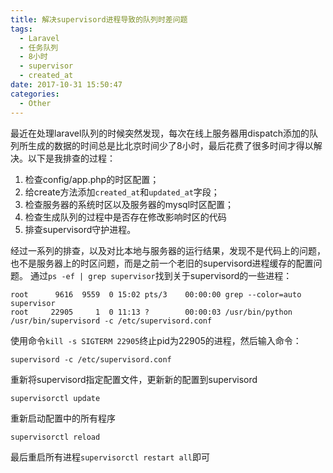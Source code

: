 ```yaml
---
title: 解决supervisord进程导致的队列时差问题
tags: 
  - Laravel
  - 任务队列
  - 8小时
  - supervisor
  - created_at
date: 2017-10-31 15:50:47
categories: 
  - Other
---
```



最近在处理laravel队列的时候突然发现，每次在线上服务器用dispatch添加的队列所生成的数据的时间总是比北京时间少了8小时，最后花费了很多时间才得以解决。以下是我排查的过程：

1. 检查config/app.php的时区配置；
2. 给create方法添加`created_at`和`updated_at`字段；
3. 检查服务器的系统时区以及服务器的mysql时区配置；
4. 检查生成队列的过程中是否存在修改影响时区的代码
5. 排查supervisord守护进程。

经过一系列的排查，以及对比本地与服务器的运行结果，发现不是代码上的问题，也不是服务器上的时区问题，而是之前一个老旧的supervisord进程缓存的配置问题。
通过`ps -ef | grep supervisor`找到关于supervisord的一些进程：

```
root      9616  9559  0 15:02 pts/3    00:00:00 grep --color=auto supervisor
root     22905     1  0 11:13 ?        00:00:03 /usr/bin/python /usr/bin/supervisord -c /etc/supervisord.conf

```
使用命令`kill -s SIGTERM 22905`终止pid为22905的进程，然后输入命令：

```
supervisord -c /etc/supervisord.conf
```

重新将supervisord指定配置文件，更新新的配置到supervisord

```
supervisorctl update
```
重新启动配置中的所有程序

```
supervisorctl reload
```
最后重启所有进程`supervisorctl restart all`即可
